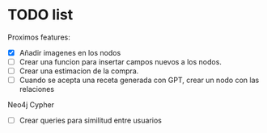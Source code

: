 # TODO list
Proximos features:

- [X] Añadir imagenes en los nodos
- [ ] Crear una funcion para insertar campos nuevos a los nodos.
- [ ] Crear una estimacion de la compra. 
- [ ] Cuando se acepta una receta generada con GPT, crear un nodo con las relaciones

Neo4j Cypher
- [ ] Crear queries para similitud entre usuarios
